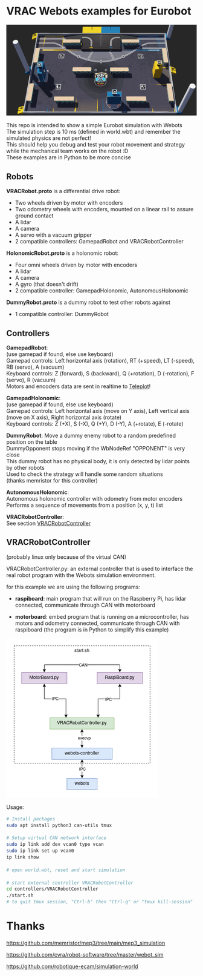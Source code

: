 # VRAC Webots examples for Eurobot

![Eurobot 2025 table with robots](Eurobot2025.png)

This repo is intended to show a simple Eurobot simulation with Webots  
The simulation step is 10 ms (defined in world.wbt) and remember the simulated physics are not perfect!  
This should help you debug and test your robot movement and strategy while the mechanical team works on the robot :D  
These examples are in Python to be more concise

## Robots

**VRACRobot.proto** is a differential drive robot:
- Two wheels driven by motor with encoders
- Two odometry wheels with encoders, mounted on a linear rail to assure ground contact
- A lidar
- A camera
- A servo with a vacuum gripper
- 2 compatible controllers: GamepadRobot and VRACRobotController

**HolonomicRobot.proto** is a holonomic robot:
- Four omni wheels driven by motor with encoders
- A lidar
- A camera
- A gyro (that doesn't drift)
- 2 compatible controller: GamepadHolonomic, AutonomousHolonomic

**DummyRobot.proto** is a dummy robot to test other robots against
- 1 compatible controller: DummyRobot

## Controllers

**GamepadRobot**:  
(use gamepad if found, else use keyboard)  
Gamepad controls: Left horizontal axis (rotation), RT (+speed), LT (-speed), RB (servo), A (vacuum)  
Keyboard controls: Z (forward), S (backward), Q (+rotation), D (-rotation), F (servo), R (vacuum)  
Motors and encoders data are sent in realtime to [Teleplot](https://github.com/nesnes/teleplot)!

**GamepadHolonomic**:  
(use gamepad if found, else use keyboard)  
Gamepad controls: Left horizontal axis (move on Y axis), Left vertical axis (move on X axis), Right horizontal axis (rotate)  
Keyboard controls: Z (+X), S (-X), Q (+Y), D (-Y), A (+rotate), E (-rotate)

**DummyRobot**: 
Move a dummy enemy robot to a random predefined position on the table  
DummyOpponent stops moving if the WbNodeRef "OPPONENT" is very close  
This dummy robot has no physical body, it is only detected by lidar points by other robots  
Used to check the strategy will handle some random situations  
(thanks memristor for this controller)

**AutonomousHolonomic**:  
Autonomous holonomic controller with odometry from motor encoders
Performs a sequence of movements from a position (x, y, t) list

**VRACRobotController**:  
See section [VRACRobotController](#VRACRobotController)

## VRACRobotController

(probably linux only because of the virtual CAN)

VRACRobotController.py: an external controller that is used to interface the real robot program with the Webots simulation environment.  

for this example we are using the following programs:

- **raspiboard**: main program that will run on the Raspberry Pi, has lidar connected, communicate through CAN with motorboard

- **motorboard**: embed program that is running on a microcontroller, has motors and odometry connected, communicate through CAN with raspiboard (the program is in Python to simplify this example)

![diagram of simulation with controller](VRACRobotController.png)

Usage:
```sh
# Install packages
sudo apt install python3 can-utils tmux

# Setup virtual CAN network interface
sudo ip link add dev vcan0 type vcan
sudo ip link set up vcan0
ip link show

# open world.wbt, reset and start simulation

# start external controller VRACRobotController
cd controllers/VRACRobotController
./start.sh
# to quit tmux session, "Ctrl-b" then "Ctrl-q" or "tmux kill-session"
```

# Thanks

https://github.com/memristor/mep3/tree/main/mep3_simulation

https://github.com/cvra/robot-software/tree/master/webot_sim

https://github.com/robotique-ecam/simulation-world

